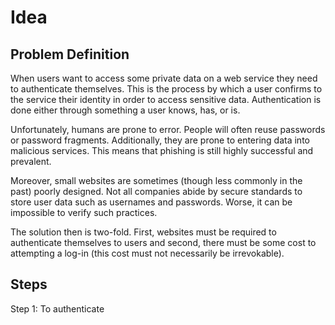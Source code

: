 # Idea

## Problem Definition

When users want to access some private data on a web service they need to authenticate themselves. This is the process by which a user confirms to the service their identity in order to access sensitive data. Authentication is done either through something a user knows, has, or is.

Unfortunately, humans are prone to error. People will often reuse passwords or password fragments. Additionally, they are prone to entering data into malicious services. This means that phishing is still highly successful and prevalent.

Moreover, small websites are sometimes (though less commonly in the past) poorly designed. Not all companies abide by secure standards to store user data such as usernames and passwords. Worse, it can be impossible to verify such practices.

The solution then is two-fold. First, websites must be required to authenticate themselves to users and second, there must be some cost to attempting a log-in (this cost must not necessarily be irrevokable).

## Steps

Step 1: To authenticate